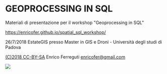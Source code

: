 # GEOPROCESSING IN SQL

Materiali di presentazione per il workshop "Geoprocessing in SQL"

https://enricofer.github.io/spatial_sql_workshop/

26/7/2018 EstateGIS presso Master in GIS e Droni - Università degli studi di Padova

[(C)2018 CC-BY-SA](https://creativecommons.org/licenses/by-sa/3.0/it/) Enrico Ferreguti enricofer@gmail.com

![](https://i.creativecommons.org/l/by-sa/3.0/88x31.png)
